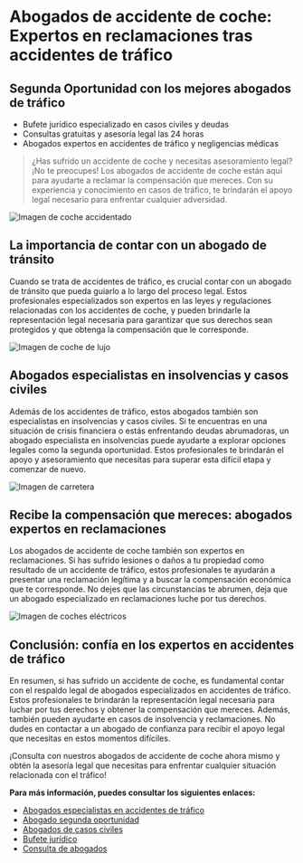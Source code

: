 # Abogados de accidente de coche: Expertos en reclamaciones tras accidentes de tráfico

## Segunda Oportunidad con los mejores abogados de tráfico

* Bufete jurídico especializado en casos civiles y deudas
* Consultas gratuitas y asesoría legal las 24 horas
* Abogados expertos en accidentes de tráfico y negligencias médicas

> ¿Has sufrido un accidente de coche y necesitas asesoramiento legal? ¡No te preocupes! Los abogados de accidente de coche están aquí para ayudarte a reclamar la compensación que mereces. Con su experiencia y conocimiento en casos de tráfico, te brindarán el apoyo legal necesario para enfrentar cualquier adversidad.

![Imagen de coche accidentado](https://images.coches.com/_vn_/kia/Sportage/c399cf1d98a95d24f8e8715dd0b13fb2.jpg)

## La importancia de contar con un abogado de tránsito

Cuando se trata de accidentes de tráfico, es crucial contar con un abogado de tránsito que pueda guiarlo a lo largo del proceso legal. Estos profesionales especializados son expertos en las leyes y regulaciones relacionadas con los accidentes de coche, y pueden brindarle la representación legal necesaria para garantizar que sus derechos sean protegidos y que obtenga la compensación que le corresponde.

![Imagen de coche de lujo](https://media.gq.com.mx/photos/5f6bd44cbc946e88f6c96296/1:1/w_1800,h_1800,c_limit/Ferrari-SF90-Stradale-1ok.jpg)

## Abogados especialistas en insolvencias y casos civiles

Además de los accidentes de tráfico, estos abogados también son especialistas en insolvencias y casos civiles. Si te encuentras en una situación de crisis financiera o estás enfrentando deudas abrumadoras, un abogado especialista en insolvencias puede ayudarte a explorar opciones legales como la segunda oportunidad. Estos profesionales te brindarán el apoyo y asesoramiento que necesitas para superar esta difícil etapa y comenzar de nuevo.

![Imagen de carretera](https://www.motor.mapfre.es/media/2018/08/motor-2-cochesespana-2.jpg)

## Recibe la compensación que mereces: abogados expertos en reclamaciones

Los abogados de accidente de coche también son expertos en reclamaciones. Si has sufrido lesiones o daños a tu propiedad como resultado de un accidente de tráfico, estos profesionales te ayudarán a presentar una reclamación legítima y a buscar la compensación económica que te corresponde. No dejes que las circunstancias te abrumen, deja que un abogado especializado en reclamaciones luche por tus derechos.

![Imagen de coches eléctricos](https://cdn-images.motor.es/image/m/800w.webp/fotos-noticias/2023/01/ventas-coches-2022-alemania-diciembre-202392383-1673697446_1.jpg)

## Conclusión: confía en los expertos en accidentes de tráfico

En resumen, si has sufrido un accidente de coche, es fundamental contar con el respaldo legal de abogados especializados en accidentes de tráfico. Estos profesionales te brindarán la representación legal necesaria para luchar por tus derechos y obtener la compensación que mereces. Además, también pueden ayudarte en casos de insolvencia y reclamaciones. No dudes en contactar a un abogado de confianza para recibir el apoyo legal que necesitas en estos momentos difíciles.

¡Consulta con nuestros abogados de accidente de coche ahora mismo y obtén la asesoría legal que necesitas para enfrentar cualquier situación relacionada con el tráfico!

**Para más información, puedes consultar los siguientes enlaces:**

- [Abogados especialistas en accidentes de tráfico](/abogados-especialistas-en-accidentes-de-trafico)
- [Abogado segunda oportunidad](/abogado-segunda-oportunidad)
- [Abogados de casos civiles](/abogados-de-casos-civiles)
- [Bufete jurídico](/bufete-juridico)
- [Consulta de abogados](/consulta-de-abogados)